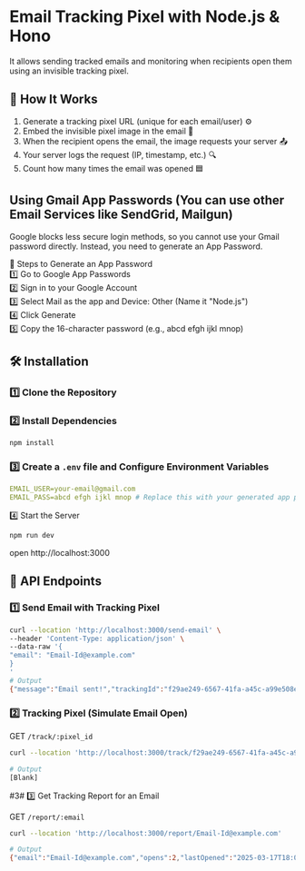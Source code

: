 # Email Tracking Pixel with Node.js & Hono

It allows sending tracked emails and monitoring when recipients open them using an invisible tracking pixel.

## 📌 How It Works

1. Generate a tracking pixel URL (unique for each email/user) ⚙️
2. Embed the invisible pixel image in the email 📩
3. When the recipient opens the email, the image requests your server 📤
4. Your server logs the request (IP, timestamp, etc.) 🔍
5. Count how many times the email was opened 🟦

## Using Gmail App Passwords (You can use other Email Services like SendGrid, Mailgun)

Google blocks less secure login methods, so you cannot use your Gmail password directly. Instead, you need to generate an App Password.

🔹 Steps to Generate an App Password\
1️⃣ Go to Google App Passwords\
2️⃣ Sign in to your Google Account\
3️⃣ Select Mail as the app and Device: Other (Name it "Node.js")\
4️⃣ Click Generate\
5️⃣ Copy the 16-character password (e.g., abcd efgh ijkl mnop)

## 🛠️ Installation

### 1️⃣ Clone the Repository

### 2️⃣ Install Dependencies

```bash
npm install
```

### 3️⃣ Create a `.env` file and Configure Environment Variables

```yaml
EMAIL_USER=your-email@gmail.com
EMAIL_PASS=abcd efgh ijkl mnop # Replace this with your generated app password
```

4️⃣ Start the Server

```bash
npm run dev
```

open http://localhost:3000

## 🔗 API Endpoints

### 1️⃣ Send Email with Tracking Pixel

```bash
curl --location 'http://localhost:3000/send-email' \
--header 'Content-Type: application/json' \
--data-raw '{
"email": "Email-Id@example.com"
}
'
# Output
{"message":"Email sent!","trackingId":"f29ae249-6567-41fa-a45c-a99e508ef699"}
```

### 2️⃣ Tracking Pixel (Simulate Email Open)

GET `/track/:pixel_id`

```bash
curl --location 'http://localhost:3000/track/f29ae249-6567-41fa-a45c-a99e508ef699'

# Output
[Blank]
```

#3# 3️⃣ Get Tracking Report for an Email

GET `/report/:email`

```bash
curl --location 'http://localhost:3000/report/Email-Id@example.com'

# Output
{"email":"Email-Id@example.com","opens":2,"lastOpened":"2025-03-17T18:09:46.652Z"}
```
